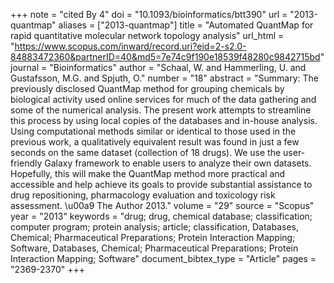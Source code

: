 +++
note = "cited By 4"
doi = "10.1093/bioinformatics/btt390"
url = "2013-quantmap"
aliases = ["2013-quantmap"]
title = "Automated QuantMap for rapid quantitative molecular network topology analysis"
url_html = "https://www.scopus.com/inward/record.uri?eid=2-s2.0-84883472360&partnerID=40&md5=7e74c9f190e18539f48280c9842715bd"
journal = "Bioinformatics"
author = "Schaal, W. and Hammerling, U. and Gustafsson, M.G. and Spjuth, O."
number = "18"
abstract = "Summary: The previously disclosed QuantMap method for grouping chemicals by biological activity used online services for much of the data gathering and some of the numerical analysis. The present work attempts to streamline this process by using local copies of the databases and in-house analysis. Using computational methods similar or identical to those used in the previous work, a qualitatively equivalent result was found in just a few seconds on the same dataset (collection of 18 drugs). We use the user-friendly Galaxy framework to enable users to analyze their own datasets. Hopefully, this will make the QuantMap method more practical and accessible and help achieve its goals to provide substantial assistance to drug repositioning, pharmacology evaluation and toxicology risk assessment. \u00a9 The Author 2013."
volume = "29"
source = "Scopus"
year = "2013"
keywords = "drug;  drug, chemical database;  classification;  computer program;  protein analysis;  article;  classification, Databases, Chemical;  Pharmaceutical Preparations;  Protein Interaction Mapping;  Software, Databases, Chemical;  Pharmaceutical Preparations;  Protein Interaction Mapping;  Software"
document_bibtex_type = "Article"
pages = "2369-2370"
+++


